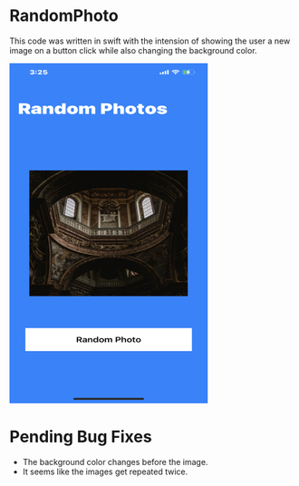 # RandomPhoto
This code was written in swift with the intension of showing the user a new image on a button click while also changing the background color.

<img src="https://github.com/luisadrianpuga/RandomPhoto/blob/main/randomPhotos.ss.PNG" width="350" height="600"/>

# Pending Bug Fixes
- The background color changes before the image.
- It seems like the images get repeated twice.
